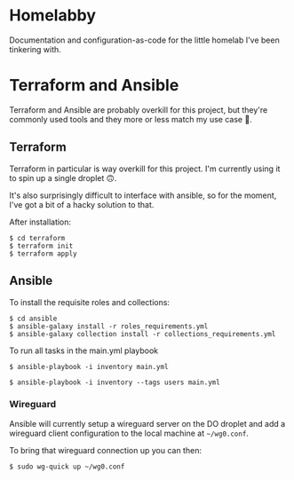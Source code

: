 # Homelabby
Documentation and configuration-as-code for the little homelab I've been tinkering with.

# Terraform and Ansible
Terraform and Ansible are probably overkill for this project, but they're commonly used tools and they more or less match my use case 🤷.

## Terraform
Terraform in particular is way overkill for this project. I'm currently using it to spin up a single droplet 🙃.

It's also surprisingly difficult to interface with ansible, so for the moment, I've got a bit of a hacky solution to that.

After installation:
```
$ cd terraform
$ terraform init
$ terraform apply
```

## Ansible

To install the requisite roles and collections:
```
$ cd ansible
$ ansible-galaxy install -r roles_requirements.yml
$ ansible-galaxy collection install -r collections_requirements.yml
```

To run all tasks in the main.yml playbook
```
$ ansible-playbook -i inventory main.yml
```

```
$ ansible-playbook -i inventory --tags users main.yml
```

### Wireguard
Ansible will currently setup a wireguard server on the DO droplet and add a wireguard client configuration to the local machine at `~/wg0.conf`.

To bring that wireguard connection up you can then:
```
$ sudo wg-quick up ~/wg0.conf
```
